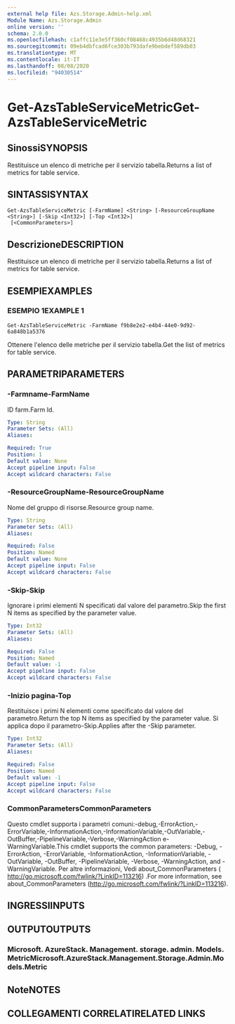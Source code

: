 ```yaml
---
external help file: Azs.Storage.Admin-help.xml
Module Name: Azs.Storage.Admin
online version: ''
schema: 2.0.0
ms.openlocfilehash: c1affc11e3e5ff360cf08468c4935b6d48d68321
ms.sourcegitcommit: 09eb4dbfcad6fce303b793dafe9bebdef589db03
ms.translationtype: MT
ms.contentlocale: it-IT
ms.lasthandoff: 08/08/2020
ms.locfileid: "94030514"
---
```

# <span data-ttu-id="f91e3-101">Get-AzsTableServiceMetric</span><span class="sxs-lookup"><span data-stu-id="f91e3-101">Get-AzsTableServiceMetric</span></span>

## <span data-ttu-id="f91e3-102">Sinossi</span><span class="sxs-lookup"><span data-stu-id="f91e3-102">SYNOPSIS</span></span>
<span data-ttu-id="f91e3-103">Restituisce un elenco di metriche per il servizio tabella.</span><span class="sxs-lookup"><span data-stu-id="f91e3-103">Returns a list of metrics for table service.</span></span>

## <span data-ttu-id="f91e3-104">SINTASSI</span><span class="sxs-lookup"><span data-stu-id="f91e3-104">SYNTAX</span></span>

```
Get-AzsTableServiceMetric [-FarmName] <String> [-ResourceGroupName <String>] [-Skip <Int32>] [-Top <Int32>]
 [<CommonParameters>]
```

## <span data-ttu-id="f91e3-105">Descrizione</span><span class="sxs-lookup"><span data-stu-id="f91e3-105">DESCRIPTION</span></span>
<span data-ttu-id="f91e3-106">Restituisce un elenco di metriche per il servizio tabella.</span><span class="sxs-lookup"><span data-stu-id="f91e3-106">Returns a list of metrics for table service.</span></span>

## <span data-ttu-id="f91e3-107">ESEMPI</span><span class="sxs-lookup"><span data-stu-id="f91e3-107">EXAMPLES</span></span>

### <span data-ttu-id="f91e3-108">ESEMPIO 1</span><span class="sxs-lookup"><span data-stu-id="f91e3-108">EXAMPLE 1</span></span>
```
Get-AzsTableServiceMetric -FarmName f9b8e2e2-e4b4-44e0-9d92-6a848b1a5376
```

<span data-ttu-id="f91e3-109">Ottenere l'elenco delle metriche per il servizio tabella.</span><span class="sxs-lookup"><span data-stu-id="f91e3-109">Get the list of metrics for table service.</span></span>

## <span data-ttu-id="f91e3-110">PARAMETRI</span><span class="sxs-lookup"><span data-stu-id="f91e3-110">PARAMETERS</span></span>

### <span data-ttu-id="f91e3-111">-Farmname</span><span class="sxs-lookup"><span data-stu-id="f91e3-111">-FarmName</span></span>
<span data-ttu-id="f91e3-112">ID farm.</span><span class="sxs-lookup"><span data-stu-id="f91e3-112">Farm Id.</span></span>

```yaml
Type: String
Parameter Sets: (All)
Aliases:

Required: True
Position: 1
Default value: None
Accept pipeline input: False
Accept wildcard characters: False
```

### <span data-ttu-id="f91e3-113">-ResourceGroupName</span><span class="sxs-lookup"><span data-stu-id="f91e3-113">-ResourceGroupName</span></span>
<span data-ttu-id="f91e3-114">Nome del gruppo di risorse.</span><span class="sxs-lookup"><span data-stu-id="f91e3-114">Resource group name.</span></span>

```yaml
Type: String
Parameter Sets: (All)
Aliases:

Required: False
Position: Named
Default value: None
Accept pipeline input: False
Accept wildcard characters: False
```

### <span data-ttu-id="f91e3-115">-Skip</span><span class="sxs-lookup"><span data-stu-id="f91e3-115">-Skip</span></span>
<span data-ttu-id="f91e3-116">Ignorare i primi elementi N specificati dal valore del parametro.</span><span class="sxs-lookup"><span data-stu-id="f91e3-116">Skip the first N items as specified by the parameter value.</span></span>

```yaml
Type: Int32
Parameter Sets: (All)
Aliases:

Required: False
Position: Named
Default value: -1
Accept pipeline input: False
Accept wildcard characters: False
```

### <span data-ttu-id="f91e3-117">-Inizio pagina</span><span class="sxs-lookup"><span data-stu-id="f91e3-117">-Top</span></span>
<span data-ttu-id="f91e3-118">Restituisce i primi N elementi come specificato dal valore del parametro.</span><span class="sxs-lookup"><span data-stu-id="f91e3-118">Return the top N items as specified by the parameter value.</span></span>
<span data-ttu-id="f91e3-119">Si applica dopo il parametro-Skip.</span><span class="sxs-lookup"><span data-stu-id="f91e3-119">Applies after the -Skip parameter.</span></span>

```yaml
Type: Int32
Parameter Sets: (All)
Aliases:

Required: False
Position: Named
Default value: -1
Accept pipeline input: False
Accept wildcard characters: False
```

### <span data-ttu-id="f91e3-120">CommonParameters</span><span class="sxs-lookup"><span data-stu-id="f91e3-120">CommonParameters</span></span>
<span data-ttu-id="f91e3-121">Questo cmdlet supporta i parametri comuni:-debug,-ErrorAction,-ErrorVariable,-InformationAction,-InformationVariable,-OutVariable,-OutBuffer,-PipelineVariable,-Verbose,-WarningAction e-WarningVariable.</span><span class="sxs-lookup"><span data-stu-id="f91e3-121">This cmdlet supports the common parameters: -Debug, -ErrorAction, -ErrorVariable, -InformationAction, -InformationVariable, -OutVariable, -OutBuffer, -PipelineVariable, -Verbose, -WarningAction, and -WarningVariable.</span></span> <span data-ttu-id="f91e3-122">Per altre informazioni, Vedi about_CommonParameters ( http://go.microsoft.com/fwlink/?LinkID=113216) .</span><span class="sxs-lookup"><span data-stu-id="f91e3-122">For more information, see about_CommonParameters (http://go.microsoft.com/fwlink/?LinkID=113216).</span></span>

## <span data-ttu-id="f91e3-123">INGRESSI</span><span class="sxs-lookup"><span data-stu-id="f91e3-123">INPUTS</span></span>

## <span data-ttu-id="f91e3-124">OUTPUT</span><span class="sxs-lookup"><span data-stu-id="f91e3-124">OUTPUTS</span></span>

### <span data-ttu-id="f91e3-125">Microsoft. AzureStack. Management. storage. admin. Models. Metric</span><span class="sxs-lookup"><span data-stu-id="f91e3-125">Microsoft.AzureStack.Management.Storage.Admin.Models.Metric</span></span>

## <span data-ttu-id="f91e3-126">Note</span><span class="sxs-lookup"><span data-stu-id="f91e3-126">NOTES</span></span>

## <span data-ttu-id="f91e3-127">COLLEGAMENTI CORRELATI</span><span class="sxs-lookup"><span data-stu-id="f91e3-127">RELATED LINKS</span></span>
